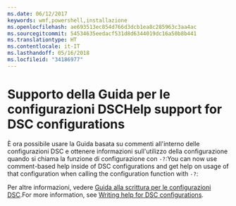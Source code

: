 ```yaml
---
ms.date: 06/12/2017
keywords: wmf,powershell,installazione
ms.openlocfilehash: ae693513ec854d766d3dcb1ea8c285963c3aa4ac
ms.sourcegitcommit: 54534635eedacf531d8d6344019dc16a50b8b441
ms.translationtype: HT
ms.contentlocale: it-IT
ms.lasthandoff: 05/16/2018
ms.locfileid: "34186977"
---
```

# <a name="help-support-for-dsc-configurations"></a><span data-ttu-id="5516d-102">Supporto della Guida per le configurazioni DSC</span><span class="sxs-lookup"><span data-stu-id="5516d-102">Help support for DSC configurations</span></span>

<span data-ttu-id="5516d-103">È ora possibile usare la Guida basata su commenti all'interno delle configurazioni DSC e ottenere informazioni sull'utilizzo della configurazione quando si chiama la funzione di configurazione con `-?`:</span><span class="sxs-lookup"><span data-stu-id="5516d-103">You can now use comment-based help inside of DSC configurations and get help on usage of that configuration when calling the configuration function with `-?`:</span></span>

<span data-ttu-id="5516d-104">Per altre informazioni, vedere [Guida alla scrittura per le configurazioni DSC](https://msdn.microsoft.com/powershell/dsc/confighelp).</span><span class="sxs-lookup"><span data-stu-id="5516d-104">For more information, see [Writing help for DSC configurations](https://msdn.microsoft.com/powershell/dsc/confighelp).</span></span>
